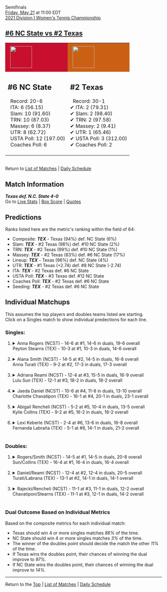 Semifinals[](#top)<a name="top"></a>  
[Friday, May 21](../../schedule/05-21.md) at 11:00 EDT  
[2021 Division I Women's Tennis Championship](../index.md)  
## [#6 NC State vs #2 Texas](https://www.ncaa.com/game/5833708)  

<table><tr style="background-color: #d9d9d9 !important"><td style="background-color: #C8102E !important"><img src="https://www.ncaa.com/sites/default/files/images/logos/schools/n/north-carolina-st.70.png" width="70" height="70" style="padding: 8px;" /></td><td style="background-color: #CB6015 !important"><img src="https://www.ncaa.com/sites/default/files/images/logos/schools/t/texas.70.png" width="70" height="70" style="padding: 8px;" /></td></tr><tr>
<td>  

<h2>#6 NC State</h2>  
&nbsp; Record: 20-6<br>  
&nbsp; ITA: 6 (56.15)<br>  
&nbsp; Slam: 10 (91.60)<br>  
&nbsp; TRN: 10 (87.03)<br>  
&nbsp; Massey: 6 (8.37)<br>  
&nbsp; UTR: 8 (62.72)<br>  
&nbsp; USTA Poll: 12 (197.00)<br>  
&nbsp; Coaches Poll: 6<br>  
<br>  

</td>
<td>  

<h2>#2 Texas</h2>  
&nbsp; Record: 30-1<br>  
&#10004; ITA: 2 (79.31)<br>  
&#10004; Slam: 2 (98.40)<br>  
&#10004; TRN: 2 (97.58)<br>  
&#10004; Massey: 2 (9.41)<br>  
&#10004; UTR: 1 (65.46)<br>  
&#10004; USTA Poll: 3 (312.00)<br>  
&#10004; Coaches Poll: 2<br>  
<br>  

</td>
</tr></table>  


<br>Return to [List of Matches](../index.md) &#124; [Daily Schedule](../../schedule/05-21.md)

## Match Information  
***Texas def. N.C. State 4-0***  
Go to [Live Stats](http://scores.tennisticker.de/usa/ustanc/conf/lp.html?lid=83) | [Box Score](https://www.ustanationalcampus.com/content/dam/nationalcampus/collegiate/ncaa2021/pdf/WSFTEXNCSU.pdf) | [Quotes](https://www.ustanationalcampus.com/content/dam/nationalcampus/collegiate/ncaa2021/pdf/WSFTEXNCSUQuotes.pdf)  

## Predictions  

Ranks listed here are the metric's ranking within the field of 64:  
- Composite: ***TEX*** - Texas (94%) def. NC State (6%)  
- Slam: ***TEX*** - #2 Texas (98%) def. #10 NC State (2%)  
- TRN: ***TEX*** - #2 Texas (99%) def. #10 NC State (1%)  
- Massey: ***TEX*** - #2 Texas (83%) def. #6 NC State (17%)  
- Lineup: ***TEX*** - Texas (96%) def. NC State (4%)  
- UTR: ***TEX*** - #1 Texas (+2.74) def. #8 NC State (-2.74)  
- ITA: ***TEX*** - #2 Texas def. #6 NC State  
- USTA Poll: ***TEX*** - #3 Texas def. #12 NC State  
- Coaches Poll: ***TEX*** - #2 Texas def. #6 NC State  
- Seeding: ***TEX*** - #2 Texas def. #6 NC State  

## Individual Matchups  
This assumes the top players and doubles teams listed are starting.  
Click on a Singles match to show individual predections for each line.  

### Singles:  

<ol>
<li><details>
<summary markdown="span">Anna Rogers (NCST) - 14-6 at #1, 14-6 in duals, 19-6 overall<br>Peyton Stearns (TEX) - 10-3 at #1, 10-3 in duals, 14-6 overall</summary>
<h4>Predictions</h4><ul>
<li>Composite: <b><i>NCST</i></b> - Rogers (52%) def. Stearns (48%)</li>  
<li>Slam: <b><i>NCST</i></b> - Rogers (58%) def. Stearns (42%)</li>  
<li>TRN: <b><i>NCST</i></b> - Rogers (65%) def. Stearns (35%)</li>  
<li>Massey: <b><i>NCST</i></b> - Rogers (52%) def. Stearns (48%)</li>  
<li>UTR: <b><i>TEX</i></b> - Stearns (65%) def. Rogers (35%)</li>  
<li>ITA: <b><i>NCST</i></b> - Rogers (48.19) def. Stearns (16.38)</li>  
</ul>
</details>&nbsp;</li>
<li><details>
<summary markdown="span">Alana Smith (NCST) - 14-5 at #2, 14-5 in duals, 16-8 overall<br>Anna Turati (TEX) - 9-2 at #2, 17-3 in duals, 17-3 overall</summary>
<h4>Predictions</h4><ul>
<li>Composite: <b><i>TEX</i></b> - Turati (73%) def. Smith (27%)</li>  
<li>Slam: <b><i>TEX</i></b> - Turati (75%) def. Smith (25%)</li>  
<li>TRN: <b><i>TEX</i></b> - Turati (75%) def. Smith (25%)</li>  
<li>Massey: <b><i>TEX</i></b> - Turati (63%) def. Smith (37%)</li>  
<li>UTR: <b><i>TEX</i></b> - Turati (78%) def. Smith (22%)</li>  
<li>ITA: <b><i>NCST</i></b> - Smith (22.32) def. Turati (17.31)</li>  
</ul>
</details>&nbsp;</li>
<li><details>
<summary markdown="span">Adriana Reami (NCST) - 12-4 at #3, 15-5 in duals, 16-9 overall<br>Lulu Sun (TEX) - 12-1 at #3, 18-2 in duals, 18-2 overall</summary>
<h4>Predictions</h4><ul>
<li>Composite: <b><i>TEX</i></b> - Sun (83%) def. Reami (17%)</li>  
<li>Slam: <b><i>TEX</i></b> - Sun (81%) def. Reami (19%)</li>  
<li>TRN: <b><i>TEX</i></b> - Sun (88%) def. Reami (12%)</li>  
<li>Massey: <b><i>TEX</i></b> - Sun (71%) def. Reami (29%)</li>  
<li>UTR: <b><i>TEX</i></b> - Sun (94%) def. Reami (6%)</li>  
<li>ITA: <b><i>TEX</i></b> - Sun (9.34) def. Reami (4.00)</li>  
</ul>
</details>&nbsp;</li>
<li><details>
<summary markdown="span">Jaeda Daniel (NCST) - 10-6 at #4, 11-8 in duals, 13-10 overall<br>Charlotte Chavatipon (TEX) - 16-1 at #4, 20-1 in duals, 23-1 overall</summary>
<h4>Predictions</h4><ul>
<li>Composite: <b><i>TEX</i></b> - Chavatipon (88%) def. Daniel (12%)</li>  
<li>Slam: <b><i>TEX</i></b> - Chavatipon (91%) def. Daniel (9%)</li>  
<li>TRN: <b><i>TEX</i></b> - Chavatipon (96%) def. Daniel (4%)</li>  
<li>Massey: <b><i>TEX</i></b> - Chavatipon (82%) def. Daniel (18%)</li>  
<li>UTR: <b><i>TEX</i></b> - Chavatipon (84%) def. Daniel (16%)</li>  
<li>ITA: <b><i>TEX</i></b> - Chavatipon (7.87) def. Daniel (1.87)</li>  
</ul>
</details>&nbsp;</li>
<li><details>
<summary markdown="span">Abigail Rencheli (NCST) - 5-2 at #5, 10-4 in duals, 13-5 overall<br>Kylie Collins (TEX) - 9-2 at #5, 16-2 in duals, 16-2 overall</summary>
<h4>Predictions</h4><ul>
<li>Composite: <b><i>TEX</i></b> - Collins (83%) def. Rencheli (17%)</li>  
<li>Slam: <b><i>TEX</i></b> - Collins (85%) def. Rencheli (15%)</li>  
<li>TRN: <b><i>TEX</i></b> - Collins (86%) def. Rencheli (14%)</li>  
<li>Massey: <b><i>TEX</i></b> - Collins (75%) def. Rencheli (25%)</li>  
<li>UTR: <b><i>TEX</i></b> - Collins (87%) def. Rencheli (13%)</li>  
<li>ITA: <b><i>TEX</i></b> - Collins (8.04) def. Rencheli (7.12)</li>  
</ul>
</details>&nbsp;</li>
<li><details>
<summary markdown="span">Lexi Keberle (NCST) - 2-4 at #6, 13-6 in duals, 16-8 overall<br>Fernanda Labraña (TEX) - 5-1 at #6, 14-1 in duals, 21-2 overall</summary>
<h4>Predictions</h4><ul>
<li>Composite: <b><i>TEX</i></b> - Labraña (79%) def. Keberle (21%)</li>  
<li>Slam: <b><i>TEX</i></b> - Labraña (83%) def. Keberle (17%)</li>  
<li>TRN: <b><i>TEX</i></b> - Labraña (91%) def. Keberle (9%)</li>  
<li>Massey: <b><i>TEX</i></b> - Labraña (64%) def. Keberle (36%)</li>  
<li>UTR: <b><i>TEX</i></b> - Labraña (76%) def. Keberle (24%)</li>  
<li>ITA: <b><i>TEX</i></b> - Labraña (4.28) def. Keberle (1.71)</li>  
</ul>
</details>&nbsp;</li>
</ol>

### Doubles:  

<ol>
<li><details>
<summary markdown="span">Rogers/Smith (NCST) - 14-5 at #1, 14-5 in duals, 20-8 overall<br>Sun/Collins (TEX) - 16-4 at #1, 16-4 in duals, 16-4 overall</summary>
<br>Sorry, we don't have any metrics for this match
</details>&nbsp;</li>
<li><details>
<summary markdown="span">Daniel/Reami (NCST) - 12-4 at #2, 12-4 in duals, 20-5 overall<br>Turati/Labrana (TEX) - 13-1 at #2, 14-1 in duals, 14-1 overall</summary>
<br>Sorry, we don't have any metrics for this match
</details>&nbsp;</li>
<li><details>
<summary markdown="span">Rajecki/Rencheli (NCST) - 11-1 at #3, 11-1 in duals, 12-2 overall<br>Chavatipon/Stearns (TEX) - 11-1 at #3, 12-1 in duals, 14-2 overall</summary>
<br>Sorry, we don't have any metrics for this match
</details>&nbsp;</li>
</ol>

### Dual Outcome Based on Individual Metrics  
  
Based on the composite metrics for each individual match:  
- Texas should win 4 or more singles matches *86%* of the time.  
- NC State should win 4 or more singles matches *3%* of the time.  
- The winner of the doubles point should decide the match the other *11%* of the time.  
- If Texas wins the doubles point, their chances of winning the dual improve to *97%*.  
- If NC State wins the doubles point, their chances of winning the dual improve to *14%*.  
  
------

Return to the [Top](#top) &#124; [List of Matches](../index.md) &#124; [Daily Schedule](../../schedule/05-21.md)  
